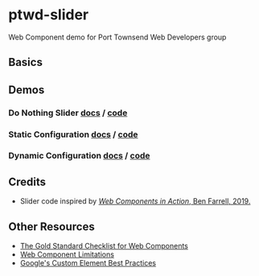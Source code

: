 # ptwd-slider
Web Component demo for Port Townsend Web Developers group

## Basics


## Demos

### Do Nothing Slider [docs](/docs/02_slider.md) / [code](/src/04_slider.html)

### Static Configuration [docs](/docs/03_slider.md) / [code](/src/03_slider.html)

### Dynamic Configuration [docs](/docs/04_slider.md) / [code](/src/04_slider.html)

## Credits
 - Slider code inspired by [_Web Components in Action_, Ben Farrell, 2019.](https://www.manning.com/books/web-components-in-action)

## Other Resources
 - [The Gold Standard Checklist for Web Components](https://github.com/webcomponents/gold-standard/wiki) 
 - [Web Component Limitations](https://github.com/webcomponents/gold-standard/wiki/Web-Component-Limitations)
 - [Google's Custom Element Best Practices](https://developers.google.com/web/fundamentals/web-components/best-practices)
 
